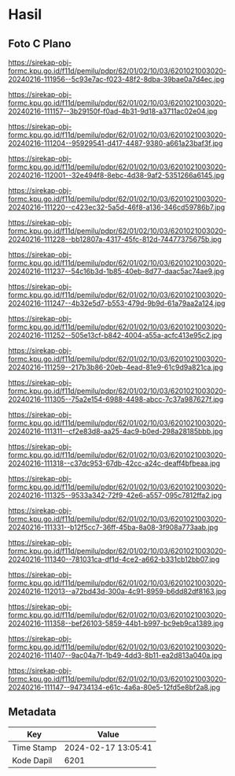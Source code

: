 # Hasil

## Foto C Plano

https://sirekap-obj-formc.kpu.go.id/f11d/pemilu/pdpr/62/01/02/10/03/6201021003020-20240216-111956--5c93e7ac-f023-48f2-8dba-39bae0a7d4ec.jpg

https://sirekap-obj-formc.kpu.go.id/f11d/pemilu/pdpr/62/01/02/10/03/6201021003020-20240216-111157--3b29150f-f0ad-4b31-9d18-a3711ac02e04.jpg

https://sirekap-obj-formc.kpu.go.id/f11d/pemilu/pdpr/62/01/02/10/03/6201021003020-20240216-111204--95929541-d417-4487-9380-a661a23baf3f.jpg

https://sirekap-obj-formc.kpu.go.id/f11d/pemilu/pdpr/62/01/02/10/03/6201021003020-20240216-112001--32e494f8-8ebc-4d38-9af2-5351266a6145.jpg

https://sirekap-obj-formc.kpu.go.id/f11d/pemilu/pdpr/62/01/02/10/03/6201021003020-20240216-111220--c423ec32-5a5d-46f8-a136-346cd59786b7.jpg

https://sirekap-obj-formc.kpu.go.id/f11d/pemilu/pdpr/62/01/02/10/03/6201021003020-20240216-111228--bb12807a-4317-45fc-812d-74477375675b.jpg

https://sirekap-obj-formc.kpu.go.id/f11d/pemilu/pdpr/62/01/02/10/03/6201021003020-20240216-111237--54c16b3d-1b85-40eb-8d77-daac5ac74ae9.jpg

https://sirekap-obj-formc.kpu.go.id/f11d/pemilu/pdpr/62/01/02/10/03/6201021003020-20240216-111247--4b32e5d7-b553-479d-9b9d-61a79aa2a124.jpg

https://sirekap-obj-formc.kpu.go.id/f11d/pemilu/pdpr/62/01/02/10/03/6201021003020-20240216-111252--505e13cf-b842-4004-a55a-acfc413e95c2.jpg

https://sirekap-obj-formc.kpu.go.id/f11d/pemilu/pdpr/62/01/02/10/03/6201021003020-20240216-111259--217b3b86-20eb-4ead-81e9-61c9d9a821ca.jpg

https://sirekap-obj-formc.kpu.go.id/f11d/pemilu/pdpr/62/01/02/10/03/6201021003020-20240216-111305--75a2e154-6988-4498-abcc-7c37a987627f.jpg

https://sirekap-obj-formc.kpu.go.id/f11d/pemilu/pdpr/62/01/02/10/03/6201021003020-20240216-111311--cf2e83d8-aa25-4ac9-b0ed-298a28185bbb.jpg

https://sirekap-obj-formc.kpu.go.id/f11d/pemilu/pdpr/62/01/02/10/03/6201021003020-20240216-111318--c37dc953-67db-42cc-a24c-deaff4bfbeaa.jpg

https://sirekap-obj-formc.kpu.go.id/f11d/pemilu/pdpr/62/01/02/10/03/6201021003020-20240216-111325--9533a342-72f9-42e6-a557-095c7812ffa2.jpg

https://sirekap-obj-formc.kpu.go.id/f11d/pemilu/pdpr/62/01/02/10/03/6201021003020-20240216-111331--b12f5cc7-36ff-45ba-8a08-3f908a773aab.jpg

https://sirekap-obj-formc.kpu.go.id/f11d/pemilu/pdpr/62/01/02/10/03/6201021003020-20240216-111340--781031ca-df1d-4ce2-a662-b331cb12bb07.jpg

https://sirekap-obj-formc.kpu.go.id/f11d/pemilu/pdpr/62/01/02/10/03/6201021003020-20240216-112013--a72bd43d-300a-4c91-8959-b6dd82df8163.jpg

https://sirekap-obj-formc.kpu.go.id/f11d/pemilu/pdpr/62/01/02/10/03/6201021003020-20240216-111358--bef26103-5859-44b1-b997-bc9eb9ca1389.jpg

https://sirekap-obj-formc.kpu.go.id/f11d/pemilu/pdpr/62/01/02/10/03/6201021003020-20240216-111407--9ac04a7f-1b49-4dd3-8b11-ea2d813a040a.jpg

https://sirekap-obj-formc.kpu.go.id/f11d/pemilu/pdpr/62/01/02/10/03/6201021003020-20240216-111147--94734134-e61c-4a6a-80e5-12fd5e8bf2a8.jpg


## Metadata

| Key        | Value               |
| ---------- | ------------------- |
| Time Stamp | 2024-02-17 13:05:41 |
| Kode Dapil | 6201                |



